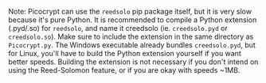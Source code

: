 Note: Picocrypt can use the <code>reedsolo</code> pip package itself, but it is very slow because it's pure Python. It is recommended to compile a Python extension (.pyd/.so) for <code>reedsolo</code>, and name it creedsolo (ie. <code>creedsolo.pyd</code> or <code>creedsolo.so</code>). Make sure to include the extension in the same directory as <code>Picocrypt.py</code>. The Windows executable already bundles <code>creedsolo.pyd</code>, but for Linux, you'll have to build the Python extension yourself if you want better speeds. Building the extension is not necessary if you don't intend on using the Reed-Solomon feature, or if you are okay with speeds ~1MB.
